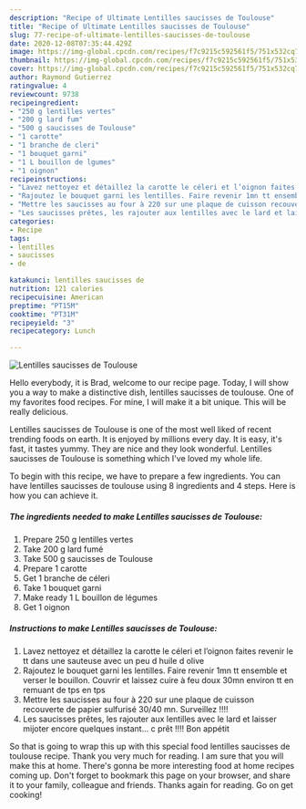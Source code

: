 ```yaml
---
description: "Recipe of Ultimate Lentilles saucisses de Toulouse"
title: "Recipe of Ultimate Lentilles saucisses de Toulouse"
slug: 77-recipe-of-ultimate-lentilles-saucisses-de-toulouse
date: 2020-12-08T07:35:44.429Z
image: https://img-global.cpcdn.com/recipes/f7c9215c592561f5/751x532cq70/lentilles-saucisses-de-toulouse-photo-principale-de-la-recette.jpg
thumbnail: https://img-global.cpcdn.com/recipes/f7c9215c592561f5/751x532cq70/lentilles-saucisses-de-toulouse-photo-principale-de-la-recette.jpg
cover: https://img-global.cpcdn.com/recipes/f7c9215c592561f5/751x532cq70/lentilles-saucisses-de-toulouse-photo-principale-de-la-recette.jpg
author: Raymond Gutierrez
ratingvalue: 4
reviewcount: 9738
recipeingredient:
- "250 g lentilles vertes"
- "200 g lard fum"
- "500 g saucisses de Toulouse"
- "1 carotte"
- "1 branche de cleri"
- "1 bouquet garni"
- "1 L bouillon de lgumes"
- "1 oignon"
recipeinstructions:
- "Lavez nettoyez et détaillez la carotte le céleri et l’oignon faites revenir le tt dans une sauteuse avec un peu d huile d olive"
- "Rajoutez le bouquet garni les lentilles. Faire revenir 1mn tt ensemble et verser le bouillon. Couvrir et laissez cuire à feu doux 30mn environ tt en remuant de tps en tps"
- "Mettre les saucisses au four à 220 sur une plaque de cuisson recouverte de papier sulfurisé 30/40 mn. Surveillez !!!!"
- "Les saucisses prêtes, les rajouter aux lentilles avec le lard et laisser mijoter encore quelques instant... c prêt !!!! Bon appétit"
categories:
- Recipe
tags:
- lentilles
- saucisses
- de

katakunci: lentilles saucisses de 
nutrition: 121 calories
recipecuisine: American
preptime: "PT15M"
cooktime: "PT31M"
recipeyield: "3"
recipecategory: Lunch

---
```



![Lentilles saucisses de Toulouse](https://img-global.cpcdn.com/recipes/f7c9215c592561f5/751x532cq70/lentilles-saucisses-de-toulouse-photo-principale-de-la-recette.jpg)

Hello everybody, it is Brad, welcome to our recipe page. Today, I will show you a way to make a distinctive dish, lentilles saucisses de toulouse. One of my favorites food recipes. For mine, I will make it a bit unique. This will be really delicious.

Lentilles saucisses de Toulouse is one of the most well liked of recent trending foods on earth. It is enjoyed by millions every day. It is easy, it's fast, it tastes yummy. They are nice and they look wonderful. Lentilles saucisses de Toulouse is something which I've loved my whole life.




To begin with this recipe, we have to prepare a few ingredients. You can have lentilles saucisses de toulouse using 8 ingredients and 4 steps. Here is how you can achieve it.

<!--inarticleads1-->

##### The ingredients needed to make Lentilles saucisses de Toulouse:

1. Prepare 250 g lentilles vertes
1. Take 200 g lard fumé
1. Take 500 g saucisses de Toulouse
1. Prepare 1 carotte
1. Get 1 branche de céleri
1. Take 1 bouquet garni
1. Make ready 1 L bouillon de légumes
1. Get 1 oignon




<!--inarticleads2-->

##### Instructions to make Lentilles saucisses de Toulouse:

1. Lavez nettoyez et détaillez la carotte le céleri et l’oignon faites revenir le tt dans une sauteuse avec un peu d huile d olive
1. Rajoutez le bouquet garni les lentilles. Faire revenir 1mn tt ensemble et verser le bouillon. Couvrir et laissez cuire à feu doux 30mn environ tt en remuant de tps en tps
1. Mettre les saucisses au four à 220 sur une plaque de cuisson recouverte de papier sulfurisé 30/40 mn. Surveillez !!!!
1. Les saucisses prêtes, les rajouter aux lentilles avec le lard et laisser mijoter encore quelques instant... c prêt !!!! Bon appétit




So that is going to wrap this up with this special food lentilles saucisses de toulouse recipe. Thank you very much for reading. I am sure that you will make this at home. There's gonna be more interesting food at home recipes coming up. Don't forget to bookmark this page on your browser, and share it to your family, colleague and friends. Thanks again for reading. Go on get cooking!
